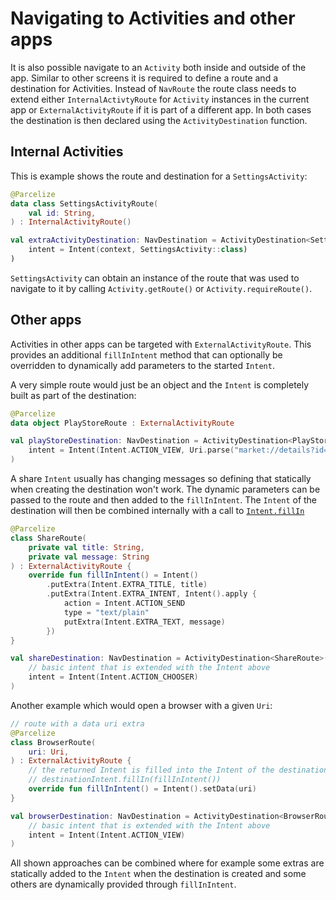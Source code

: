 # Navigating to Activities and other apps

It is also possible navigate to an `Activity` both inside and outside of the app. Similar to other
screens it is required to define a route and a destination for Activities. Instead of `NavRoute`
the route class needs to extend either `InternalActivtyRoute` for `Activity` instances in the
current app or `ExternalActivityRoute` if it is part of a different app. In both cases the
destination is then declared using the `ActivityDestination` function.

## Internal Activities

This is example shows the route and destination for a `SettingsActivity`:
```kotlin
@Parcelize
data class SettingsActivityRoute(
    val id: String,
) : InternalActivityRoute()

val extraActivityDestination: NavDestination = ActivityDestination<SettingsRoute>(
    intent = Intent(context, SettingsActivity::class)
)
```

`SettingsActivity` can obtain an instance of the route that was used to navigate to it by calling
`Activity.getRoute()` or `Activity.requireRoute()`.

## Other apps

Activities in other apps can be targeted with `ExternalActivityRoute`. This provides an additional
`fillInIntent` method that can optionally be overridden to dynamically add parameters to the
started `Intent`.

A very simple route would just be an object and the `Intent` is completely built as part of the
destination:

```kotlin
@Parcelize
data object PlayStoreRoute : ExternalActivityRoute

val playStoreDestination: NavDestination = ActivityDestination<PlayStoreRoute>(
    intent = Intent(Intent.ACTION_VIEW, Uri.parse("market://details?id=${context.packageName}"))
)
```

A share `Intent` usually has changing messages so defining that statically when creating the
destination won't work. The dynamic parameters can be passed to the route and then added
to the `fillInIntent`. The `Intent` of the destination will then be combined internally
with a call to [`Intent.fillIn`](https://developer.android.com/reference/android/content/Intent#fillIn(android.content.Intent,%20int))

```kotlin
@Parcelize
class ShareRoute(
    private val title: String,
    private val message: String
) : ExternalActivityRoute {
    override fun fillInIntent() = Intent()
        .putExtra(Intent.EXTRA_TITLE, title)
        .putExtra(Intent.EXTRA_INTENT, Intent().apply {
            action = Intent.ACTION_SEND
            type = "text/plain"
            putExtra(Intent.EXTRA_TEXT, message)
        })
}

val shareDestination: NavDestination = ActivityDestination<ShareRoute>(
    // basic intent that is extended with the Intent above
    intent = Intent(Intent.ACTION_CHOOSER)
)
```

Another example which would open a browser with a given `Uri`:

```kotlin
// route with a data uri extra
@Parcelize
class BrowserRoute(
    uri: Uri,
) : ExternalActivityRoute {
    // the returned Intent is filled into the Intent of the destination by calling
    // destinationIntent.fillIn(fillInIntent())
    override fun fillInIntent() = Intent().setData(uri)
}

val browserDestination: NavDestination = ActivityDestination<BrowserRoute>(
    // basic intent that is extended with the Intent above
    intent = Intent(Intent.ACTION_VIEW)
)
```

All shown approaches can be combined where for example some extras are statically added to the
`Intent` when the destination is created and some others are dynamically provided through
`fillInIntent`.
